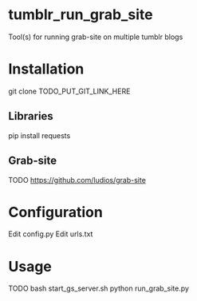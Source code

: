 # tumblr_run_grab_site
Tool(s) for running grab-site on multiple tumblr blogs



# Installation
git clone TODO_PUT_GIT_LINK_HERE

## Libraries
pip install requests

## Grab-site
TODO
https://github.com/ludios/grab-site


# Configuration
Edit config.py
Edit urls.txt

# Usage
TODO
bash start_gs_server.sh
python run_grab_site.py
